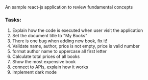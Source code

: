 An sample react-js application to review fundamental concepts

### Tasks:
1. Explain how the code is executed when user visit the application
2. Set the document title to "My Books"
3. There is one bug when adding new book, fix it!
4. Validate name, author, price is not empty, price is valid number
5. format author name to uppercase all first letter
6. Calculate total prices of all books
7. Show the most expensive book
8. connect to APIs, explain how it works
9. Implement dark mode
